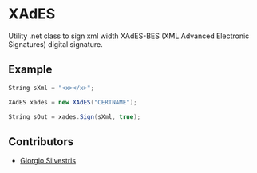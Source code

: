 # XAdES

Utility .net class to sign xml width XAdES-BES (XML Advanced Electronic Signatures) digital signature.

## Example

```csharp
String sXml = "<x></x>";

XAdES xades = new XAdES("CERTNAME");

String sOut = xades.Sign(sXml, true);
```

## Contributors

* [Giorgio Silvestris](https://github.com/giosil)
